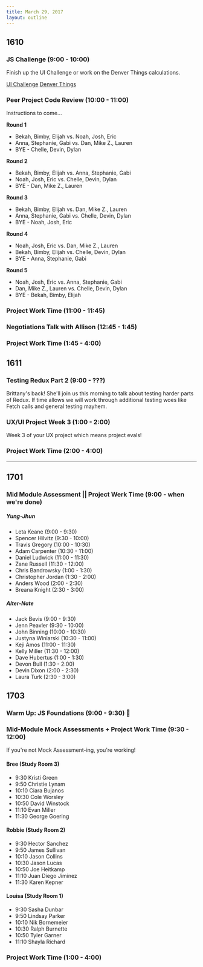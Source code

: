 ```yaml
---
title: March 29, 2017
layout: outline
---
```


## 1610

### JS Challenge (9:00 - 10:00)

Finish up the UI Challenge or work on the Denver Things calculations.

[UI Challenge](http://frontend.turing.io/projects/mod4-guest-design-challenge.html)
[Denver Things](https://gist.github.com/Alex-Tideman/bf430a83596c6b9cfe2fd7d313d1391f)

### Peer Project Code Review (10:00 - 11:00)
Instructions to come...

**Round 1**
* Bekah, Bimby, Elijah vs. Noah, Josh, Eric
* Anna, Stephanie, Gabi vs. Dan, Mike Z., Lauren
* BYE - Chelle, Devin, Dylan

**Round 2**
* Bekah, Bimby, Elijah vs. Anna, Stephanie, Gabi
* Noah, Josh, Eric vs. Chelle, Devin, Dylan
* BYE - Dan, Mike Z., Lauren

**Round 3**
* Bekah, Bimby, Elijah vs. Dan, Mike Z., Lauren
* Anna, Stephanie, Gabi vs. Chelle, Devin, Dylan
* BYE - Noah, Josh, Eric

**Round 4**
* Noah, Josh, Eric vs. Dan, Mike Z., Lauren
* Bekah, Bimby, Elijah vs. Chelle, Devin, Dylan
* BYE - Anna, Stephanie, Gabi

**Round 5**
* Noah, Josh, Eric vs. Anna, Stephanie, Gabi
* Dan, Mike Z., Lauren vs. Chelle, Devin, Dylan
* BYE - Bekah, Bimby, Elijah

### Project Work Time (11:00 - 11:45)

### Negotiations Talk with Allison (12:45 - 1:45)

### Project Work Time (1:45 - 4:00)

## 1611

### Testing Redux Part 2 (9:00 - ???)
Brittany's back! She'll join us this morning to talk about testing harder parts of Redux. If time allows we will work through additional testing woes like Fetch calls and general testing mayhem.

### UX/UI Project Week 3 (1:00 - 2:00)
Week 3 of your UX project which means project evals!

### Project Work Time (2:00 - 4:00)

-----------------------------------------------

## 1701

### Mid Module Assessment || Project Werk Time (9:00 - when we're done)

##### Yung-Jhun

* Leta Keane (9:00 - 9:30)
* Spencer Hilvitz (9:30 - 10:00)
* Travis Gregory (10:00 - 10:30)
* Adam Carpenter (10:30 - 11:00)
* Daniel Ludwick (11:00 - 11:30)
* Zane Russell (11:30 - 12:00)
* Chris Bandrowsky (1:00 - 1:30)
* Christopher Jordan (1:30 - 2:00)
* Anders Wood (2:00 - 2:30)
* Breana Knight (2:30 - 3:00)

##### Alter-Nate

* Jack Bevis (9:00 - 9:30)
* Jenn Peavler (9:30 - 10:00)
* John Binning (10:00 - 10:30)
* Justyna Winiarski (10:30 - 11:00)
* Keji Amos (11:00 - 11:30)
* Kelly Miller (11:30 - 12:00)
* Dave Hubertus (1:00 - 1:30)
* Devon Bull (1:30 - 2:00)
* Devin Dixon (2:00 - 2:30)
* Laura Turk (2:30 - 3:00)

## 1703

### Warm Up: JS Foundations (9:00 - 9:30) :muscle:

### Mid-Module Mock Assessments + Project Work Time (9:30 - 12:00)

If you're not Mock Assessment-ing, you're working!

#### Bree (Study Room 3)

* 9:30 Kristi Green
* 9:50 Christie Lynam
* 10:10 Ciara Bujanos
* 10:30 Cole Worsley
* 10:50 David Winstock
* 11:10 Evan Miller
* 11:30 George Goering


#### Robbie (Study Room 2)

* 9:30 Hector Sanchez
* 9:50 James Sullivan
* 10:10 Jason Collins
* 10:30 Jason Lucas
* 10:50 Joe Heitkamp
* 11:10 Juan Diego Jiminez
* 11:30 Karen Kepner

#### Louisa (Study Room 1)

* 9:30 Sasha Dunbar
* 9:50 Lindsay Parker
* 10:10 Nik Bornemeier
* 10:30 Ralph Burnette
* 10:50 Tyler Garner
* 11:10 Shayla Richard

### Project Work Time (1:00 - 4:00)
